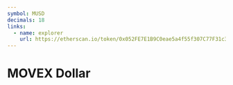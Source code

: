 ```yaml
---
symbol: MUSD
decimals: 18
links:
  - name: explorer
    url: https://etherscan.io/token/0x052FE7E1B9C0eae5a4f55f307C77F31c391803e8
---
```


# MOVEX Dollar
